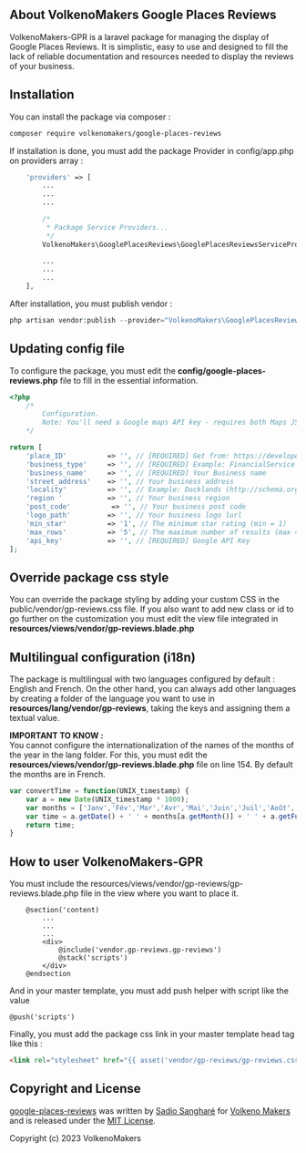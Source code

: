 ## About VolkenoMakers Google Places Reviews
VolkenoMakers-GPR is a laravel package for managing the display of Google Places Reviews. It is simplistic, easy to use and designed to fill the lack of reliable documentation and resources needed to display the reviews of your business.

## Installation

You can install the package via composer :
``` bash
composer require volkenomakers/google-places-reviews
```

If installation is done, you must add the package Provider in config/app.php on providers array :
```php
    'providers' => [
        ...
        ...
        ...

        /*
         * Package Service Providers...
         */
        VolkenoMakers\GooglePlacesReviews\GooglePlacesReviewsServiceProvider::class,

        ...
        ...
        ...
    ],
```

After installation, you must publish vendor :
``` php
php artisan vendor:publish --provider="VolkenoMakers\GooglePlacesReviews\GooglePlacesReviewsServiceProvider"
```

## Updating config file 
To configure the package, you must edit the **config/google-places-reviews.php** file to fill in the essential information.
``` php
<?php
    /*
        Configuration.
        Note: You'll need a Google maps API key - requires both Maps JS and Places API services enabled.
    */

return [
    'place_ID'          => '', // [REQUIRED] Get from: https://developers.google.com/maps/documentation/javascript/examples/places-placeid-finder 
    'business_type'     => '', // [REQUIRED] Example: FinancialService (http://schema.org) 
    'business_name'     => '', // [REQUIRED] Your Business name 
    'street_address'    => '', // Your business address
    'locality'          => '', // Example: Docklands (http://schema.org/addressLocality)
    'region '           => '', // Your business region
    'post_code'          => '', // Your business post code
    'logo_path'         => '', // Your business logo lurl
    'min_star'          => '1', // The minimum star rating (min = 1)
    'max_rows'          => '5', // The maximum number of results (max = 5)
    'api_key'           => '', // [REQUIRED] Google API Key
];
```

## Override package css style
You can override the package styling by adding your custom CSS in the public/vendor/gp-reviews.css file.
If you also want to add new class or id to go further on the customization you must edit the view file integrated in **resources/views/vendor/gp-reviews.blade.php**

## Multilingual configuration (i18n)
The package is multilingual with two languages configured by default : English and French. On the other hand, you can always add other languages by creating a folder of the language you want to use in **resources/lang/vendor/gp-reviews**, taking the keys and assigning them a textual value.

**IMPORTANT TO KNOW :** <br>
You cannot configure the internationalization of the names of the months of the year in the lang folder. For this, you must edit the **resources/views/vendor/gp-reviews.blade.php** file on line 154. 
By default the months are in French.

```js
var convertTime = function(UNIX_timestamp) {
    var a = new Date(UNIX_timestamp * 1000);
    var months = ['Janv','Fév','Mar','Avr','Mai','Juin','Juil','Août','Sept','Oct','Nov','Déc']; // You can change this
    var time = a.getDate() + ' ' + months[a.getMonth()] + ' ' + a.getFullYear();
    return time;
}
```

## How to user VolkenoMakers-GPR
You must include the resources/views/vendor/gp-reviews/gp-reviews.blade.php file in the view where you want to place it.

```blade
    @section('content)
        ...
        ...
        ...
        <div>
            @include('vendor.gp-reviews.gp-reviews')
            @stack('scripts')
        </div>
    @endsection
```
And in your master template, you must add push helper with script like the value
```blade
@push('scripts')
```

Finally, you must add the package css link in your master template head tag like this :
```html
<link rel="stylesheet" href="{{ asset('vendor/gp-reviews/gp-reviews.css') }}">
```

## Copyright and License

[google-places-reviews](https://github.com/VolkenoMakers/google-places-reviews)
was written by [Sadio Sangharé](https://github.com/sadiosandev) for [Volkeno Makers](https://volkeno.sn) and is released under the [MIT License](LICENSE.md).

Copyright (c) 2023 VolkenoMakers

